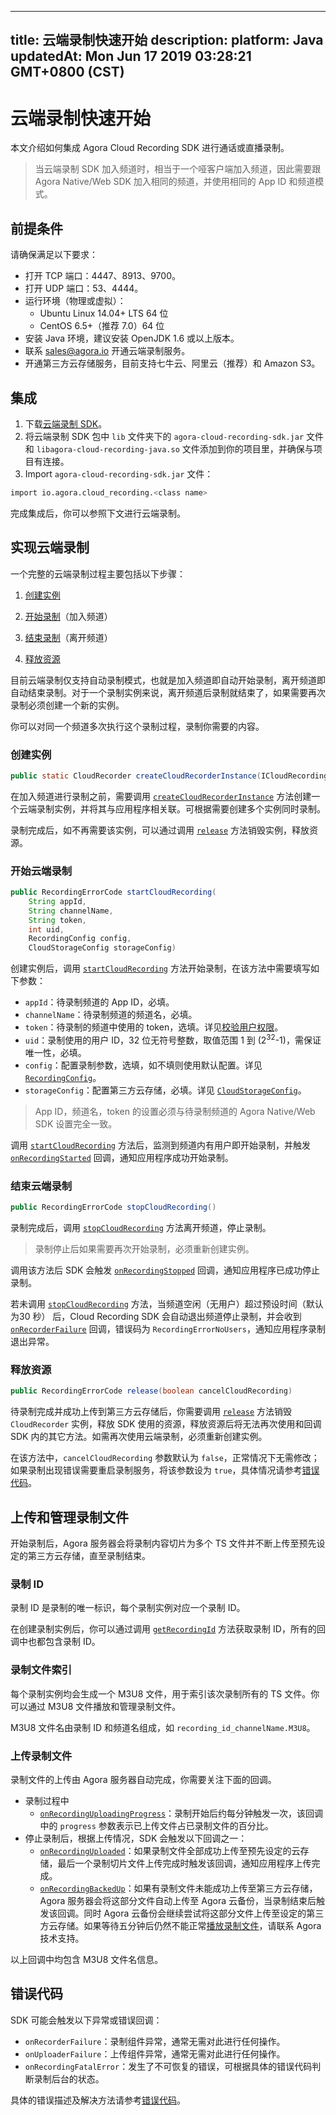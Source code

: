 
---
title: 云端录制快速开始
description: 
platform: Java
updatedAt: Mon Jun 17 2019 03:28:21 GMT+0800 (CST)
---
# 云端录制快速开始
本文介绍如何集成 Agora Cloud Recording SDK 进行通话或直播录制。

> 当云端录制 SDK 加入频道时，相当于一个哑客户端加入频道，因此需要跟 Agora Native/Web SDK 加入相同的频道，并使用相同的 App ID 和频道模式。

## 前提条件

请确保满足以下要求：

- 打开 TCP 端口：4447、8913、9700。
- 打开 UDP 端口：53、4444。
- 运行环境（物理或虚拟）：
  - Ubuntu Linux 14.04+ LTS 64 位
  - CentOS 6.5+（推荐 7.0）64 位
- 安装 Java 环境，建议安装 OpenJDK 1.6 或以上版本。
- 联系 [sales@agora.io](mailto:sales@agora.io) 开通云端录制服务。
- 开通第三方云存储服务，目前支持七牛云、阿里云（推荐）和 Amazon S3。

## 集成

1. 下载[云端录制 SDK](http://download.agora.io/acrsdk/release/Agora_Cloud_Recording_JAVA_SDK_for_Linux_FULL_v1_0_0.tar.gz)。 
2. 将云端录制 SDK 包中 `lib` 文件夹下的 `agora-cloud-recording-sdk.jar` 文件和 `libagora-cloud-recording-java.so` 文件添加到你的项目里，并确保与项目有连接。
3. Import `agora-cloud-recording-sdk.jar` 文件：

  ```bash
 import io.agora.cloud_recording.<class name>
  ```

完成集成后，你可以参照下文进行云端录制。

## 实现云端录制
一个完整的云端录制过程主要包括以下步骤：

1. [创建实例](#create)

2. [开始录制](#start)（加入频道）

3. [结束录制](#stop)（离开频道）

4. [释放资源](#release)

目前云端录制仅支持自动录制模式，也就是加入频道即自动开始录制，离开频道即自动结束录制。对于一个录制实例来说，离开频道后录制就结束了，如果需要再次录制必须创建一个新的实例。

你可以对同一个频道多次执行这个录制过程，录制你需要的内容。

### <a name="create"></a>创建实例

```java
public static CloudRecorder createCloudRecorderInstance(ICloudRecordingEventHandler handler)
```

在加入频道进行录制之前，需要调用 [`createCloudRecorderInstance`](../../cn/cloud-recording/cloud_recording_api_java.md) 方法创建一个云端录制实例，并将其与应用程序相关联。可根据需要创建多个实例同时录制。

录制完成后，如不再需要该实例，可以通过调用 [`release`](../../cn/cloud-recording/cloud_recording_api_java.md) 方法销毁实例，释放资源。

### <a name="start"></a>开始云端录制

```java
public RecordingErrorCode startCloudRecording(
    String appId,
    String channelName,
    String token,
    int uid,
    RecordingConfig config,
    CloudStorageConfig storageConfig)
```

创建实例后，调用 [`startCloudRecording`](../../cn/cloud-recording/cloud_recording_api_java.md) 方法开始录制，在该方法中需要填写如下参数：

- `appId`：待录制频道的 App ID，必填。
- `channelName`：待录制频道的频道名，必填。
- `token`：待录制的频道中使用的 token，选填。详见[校验用户权限](../../cn/cloud-recording/token.md)。
- `uid`：录制使用的用户 ID，32 位无符号整数，取值范围 1 到 (2<sup>32</sup>-1)，需保证唯一性，必填。
- `config`：配置录制参数，选填，如不填则使用默认配置。详见[`RecordingConfig`](../../cn/cloud-recording/cloud_recording_api_java.md)。
- `storageConfig`：配置第三方云存储，必填。详见 [`CloudStorageConfig`](../../cn/cloud-recording/cloud_recording_api_java.md)。

> App ID，频道名，token 的设置必须与待录制频道的 Agora Native/Web SDK 设置完全一致。

调用 [`startCloudRecording`](../../cn/cloud-recording/cloud_recording_api_java.md) 方法后，监测到频道内有用户即开始录制，并触发 [`onRecordingStarted`](../../cn/cloud-recording/cloud_recording_api_java.md) 回调，通知应用程序成功开始录制。

### <a name="stop"></a> 结束云端录制

```java
public RecordingErrorCode stopCloudRecording()
```

录制完成后，调用 [`stopCloudRecording`](../../cn/cloud-recording/cloud_recording_api_java.md) 方法离开频道，停止录制。

> 录制停止后如果需要再次开始录制，必须重新创建实例。

调用该方法后 SDK 会触发 [`onRecordingStopped`](../../cn/cloud-recording/cloud_recording_api_java.md) 回调，通知应用程序已成功停止录制。

若未调用 [`stopCloudRecording`](../../cn/cloud-recording/cloud_recording_api_java.md) 方法，当频道空闲（无用户）超过预设时间（默认为30 秒） 后，Cloud Recording SDK 会自动退出频道停止录制，并会收到 [`onRecorderFailure`](../../cn/cloud-recording/cloud_recording_api_java.md) 回调，错误码为 `RecordingErrorNoUsers`，通知应用程序录制退出异常。

### <a name="release"></a> 释放资源

```java
public RecordingErrorCode release(boolean cancelCloudRecording)
```

待录制完成并成功上传到第三方云存储后，你需要调用 [`release`](../../cn/cloud-recording/cloud_recording_api_java.md) 方法销毁 `CloudRecorder` 实例，释放 SDK 使用的资源，释放资源后将无法再次使用和回调 SDK 内的其它方法。如需再次使用云端录制，必须重新创建实例。

在该方法中，`cancelCloudRecording` 参数默认为 `false`，正常情况下无需修改；如果录制出现错误需要重启录制服务，将该参数设为 `true`，具体情况请参考[错误代码](../../cn/cloud-recording/cloud_recording_api_java.md)。

## 上传和管理录制文件

开始录制后，Agora 服务器会将录制内容切片为多个 TS 文件并不断上传至预先设定的第三方云存储，直至录制结束。

### 录制 ID

录制 ID 是录制的唯一标识，每个录制实例对应一个录制 ID。

在创建录制实例后，你可以通过调用 [`getRecordingId`](../../cn/cloud-recording/cloud_recording_api_java.md) 方法获取录制 ID，所有的回调中也都包含录制 ID。

### 录制文件索引

每个录制实例均会生成一个 M3U8 文件，用于索引该次录制所有的 TS 文件。你可以通过 M3U8 文件播放和管理录制文件。

M3U8 文件名由录制 ID 和频道名组成，如 `recording_id_channelName.M3U8`。

### 上传录制文件

录制文件的上传由 Agora 服务器自动完成，你需要关注下面的回调。

- 录制过程中
  - [`onRecordingUploadingProgress`](../../cn/cloud-recording/cloud_recording_api_java.md)：录制开始后约每分钟触发一次，该回调中的 `progress` 参数表示已上传文件占已录制文件的百分比。
- 停止录制后，根据上传情况，SDK 会触发以下回调之一：
  - [`onRecordingUploaded`](../../cn/cloud-recording/cloud_recording_api_java.md)：如果录制文件全部成功上传至预先设定的云存储，最后一个录制切片文件上传完成时触发该回调，通知应用程序上传完成。
  - [`onRecordingBackedUp`](../../cn/cloud-recording/cloud_recording_api_java.md)：如果有录制文件未能成功上传至第三方云存储，Agora 服务器会将这部分文件自动上传至 Agora 云备份，当录制结束后触发该回调。同时 Agora 云备份会继续尝试将这部分文件上传至设定的第三方云存储。如果等待五分钟后仍然不能正常[播放录制文件](../../cn/cloud-recording/cloud_recording_onlineplay.md)，请联系 Agora 技术支持。

以上回调中均包含 M3U8 文件名信息。

## 错误代码

SDK 可能会触发以下异常或错误回调：

- `onRecorderFailure`：录制组件异常，通常无需对此进行任何操作。
- `onUploaderFailure`：上传组件异常，通常无需对此进行任何操作。
- `onRecordingFatalError`：发生了不可恢复的错误，可根据具体的错误代码判断录制后台的状态。

具体的错误描述及解决方法请参考[错误代码](../../cn/cloud-recording/cloud_recording_api_java.md)。

